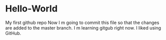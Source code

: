 # Hello-World
My first github repo
Now I m going to commit this file so that the changes are added to the master branch. 
I m learning gitgub right now.
I liked using GitHub.
